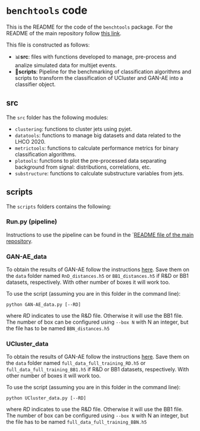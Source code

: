 # `benchtools` code

This is the README for the code of the `benchtools` package. For the README of the main repository follow [this link](https://github.com/marianaiv/benchmark_clalgoritmos/blob/main/README.md).

This file is constructed as follows:

- :bar_chart:**src**: files with functions developed to manage, pre-process and analize simulated data for multijet events.
- :small_orange_diamond:**scripts**: Pipeline for the benchmarking of classification algorithms and scripts to transform the classification of UCluster and GAN-AE into a classifier object.

## src
The `src` folder has the following modules:
- `clustering`: functions to cluster jets using pyjet.
- `datatools`: functions to manage big datasets and data related to the LHCO 2020.
- `metrictools`: functions to calculate performance metrics for binary classification algorithms.
- `plotools`: functions to plot the pre-processed data separating background from signal: distributions, correlations, etc.
- `substructure`: functions to calculate substructure variables from jets.
## scripts
The `scripts` folders contains the following:
### Run.py (pipeline)
Instructions to use the pipeline can be found in the ´[README file of the main repository](https://github.com/marianaiv/benchmark_clalgoritmos/blob/main/README.md).
### GAN-AE_data
To obtain the results of GAN-AE follow the instructions [here](https://github.com/marianaiv/GAN-AE_LHCOlympics). Save them on the `data` folder named `RnD_distances.h5` or `BB1_distances.h5` if R&D or BB1 datasets, respectively. With other number of boxes it will work too.

To use the script (assuming you are in this folder in the command line):
```
python GAN-AE_data.py [--RD]
```
where *RD* indicates to use the R&D file. Otherwise it will use the BB1 file. The number of box can be configured using `--box N` with N an integer, but the file has to be named `BBN_distances.h5`
### UCluster_data
To obtain the results of GAN-AE follow the instructions [here](https://github.com/marianaiv/UCluster). Save them on the `data` folder named `full_data_full_training_RD.h5` or `full_data_full_training_BB1.h5` if R&D or BB1 datasets, respectively. With other number of boxes it will work too. 

To use the script (assuming you are in this folder in the command line):
```
python UCluster_data.py [--RD]
```
where *RD* indicates to use the R&D file. Otherwise it will use the BB1 file. The number of box can be configured using `--box N` with N an integer, but the file has to be named `full_data_full_training_BBN.h5`
